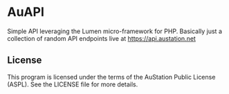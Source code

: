 # AuAPI
Simple API leveraging the Lumen micro-framework for PHP. Basically just a collection of random API endpoints live at https://api.austation.net

## License
This program is licensed under the terms of the AuStation Public License (ASPL). See the LICENSE file for more details.
